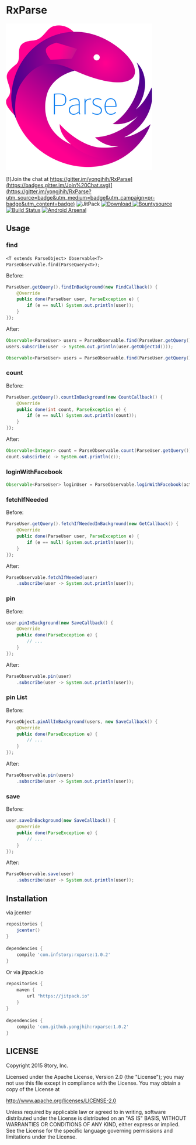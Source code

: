 # RxParse

[![rxparse.png](art/rxparse-transparent.png)](art/rxparse-transparent.png)

[![Join the chat at https://gitter.im/yongjhih/RxParse](https://badges.gitter.im/Join%20Chat.svg)](https://gitter.im/yongjhih/RxParse?utm_source=badge&utm_medium=badge&utm_campaign=pr-badge&utm_content=badge)
![JitPack](https://img.shields.io/github/tag/yongjhih/RxParse.svg?label=maven)
[![Download](https://api.bintray.com/packages/yongjhih/maven/RxParse/images/download.svg) ](https://bintray.com/yongjhih/maven/RxParse/_latestVersion)
[![Bountysource](https://www.bountysource.com/badge/team?team_id=43965&style=bounties_posted)](https://www.bountysource.com/teams/8tory/bounties?utm_source=8tory&utm_medium=shield&utm_campaign=bounties_posted)
[![Build Status](https://travis-ci.org/yongjhih/RxParse.svg)](https://travis-ci.org/yongjhih/RxParse)
[![Android Arsenal](https://img.shields.io/badge/Android%20Arsenal-RxParse-brightgreen.svg?style=flat)](http://android-arsenal.com/details/1/1670)

## Usage

### find


`<T extends ParseObject> Observable<T> ParseObservable.find(ParseQuery<T>);`

Before:

```java
ParseUser.getQuery().findInBackground(new FindCallback() {
    @Override
    public done(ParseUser user, ParseException e) {
        if (e == null) System.out.println(user));
    }
});
```

After:

```java
Observable<ParseUser> users = ParseObservable.find(ParseUser.getQuery());
users.subscribe(user -> System.out.println(user.getObjectId()));
```

```java
Observable<ParseUser> users = ParseObservable.find(ParseUser.getQuery().setLimit(1000));
```

### count

Before:

```java
ParseUser.getQuery().countInBackground(new CountCallback() {
    @Override
    public done(int count, ParseException e) {
        if (e == null) System.out.println(count));
    }
});
```

After:

```java
Observable<Integer> count = ParseObservable.count(ParseUser.getQuery());
count.subscirbe(c -> System.out.println(c));
```

### loginWithFacebook

```java
Observable<ParseUser> loginUser = ParseObservable.loginWithFacebook(activity);
```

### fetchIfNeeded

Before:

```java
ParseUser.getQuery().fetchIfNeededInBackground(new GetCallback() {
    @Override
    public done(ParseUser user, ParseException e) {
        if (e == null) System.out.println(user));
    }
});
```

After:

```java
ParseObservable.fetchIfNeeded(user)
    .subscribe(user -> System.out.println(user));
```

### pin

Before:

```java
user.pinInBackground(new SaveCallback() {
    @Override
    public done(ParseException e) {
        // ...
    }
});
```

After:

```java
ParseObservable.pin(user)
    .subscribe(user -> System.out.println(user));
```

### pin List

Before:

```java
ParseObject.pinAllInBackground(users, new SaveCallback() {
    @Override
    public done(ParseException e) {
        // ...
    }
});
```

After:

```java
ParseObservable.pin(users)
    .subscribe(user -> System.out.println(user));
```

### save

Before:

```java
user.saveInBackground(new SaveCallback() {
    @Override
    public done(ParseException e) {
        // ...
    }
});
```

After:

```java
ParseObservable.save(user)
    .subscribe(user -> System.out.println(user));
```

## Installation

via jcenter

```gradle
repositories {
    jcenter()
}

dependencies {
    compile 'com.infstory:rxparse:1.0.2'
}
```

Or via jitpack.io

```gradle
repositories {
    maven {
        url "https://jitpack.io"
    }
}

dependencies {
    compile 'com.github.yongjhih:rxparse:1.0.2'
}
```

## LICENSE

Copyright 2015 8tory, Inc.

Licensed under the Apache License, Version 2.0 (the "License"); you may not use this file except in compliance with the License. You may obtain a copy of the License at

http://www.apache.org/licenses/LICENSE-2.0

Unless required by applicable law or agreed to in writing, software distributed under the License is distributed on an "AS IS" BASIS, WITHOUT WARRANTIES OR CONDITIONS OF ANY KIND, either express or implied. See the License for the specific language governing permissions and limitations under the License.
